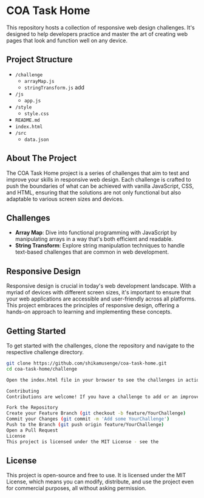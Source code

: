 # COA Task Home

This repository hosts a collection of responsive web design challenges. It's designed to help developers practice and master the art of creating web pages that look and function well on any device.

## Project Structure

- `/challenge`
  - `arrayMap.js`
  - `stringTransform.js` add
- `/js`
  - `app.js`
- `/style`
  - `style.css`
- `README.md`
- `index.html`
- `/src`
  - `data.json`

## About The Project

The COA Task Home project is a series of challenges that aim to test and improve your skills in responsive web design. Each challenge is crafted to push the boundaries of what can be achieved with vanilla JavaScript, CSS, and HTML, ensuring that the solutions are not only functional but also adaptable to various screen sizes and devices.

## Challenges

- **Array Map**: Dive into functional programming with JavaScript by manipulating arrays in a way that's both efficient and readable.
- **String Transform**: Explore string manipulation techniques to handle text-based challenges that are common in web development.

## Responsive Design

Responsive design is crucial in today's web development landscape. With a myriad of devices with different screen sizes, it's important to ensure that your web applications are accessible and user-friendly across all platforms. This project embraces the principles of responsive design, offering a hands-on approach to learning and implementing these concepts.

## Getting Started

To get started with the challenges, clone the repository and navigate to the respective challenge directory.

```sh
git clone https://github.com/shikamusenge/coa-task-home.git
cd coa-task-home/challenge

Open the index.html file in your browser to see the challenges in action.

Contributing
Contributions are welcome! If you have a challenge to add or an improvement to an existing one, please feel free to contribute.

Fork the Repository
Create your Feature Branch (git checkout -b feature/YourChallenge)
Commit your Changes (git commit -m 'Add some YourChallenge')
Push to the Branch (git push origin feature/YourChallenge)
Open a Pull Request
License
This project is licensed under the MIT License - see the
```

## License

This project is open-source and free to use. It is licensed under the MIT License, which means you can modify, distribute, and use the project even for commercial purposes, all without asking permission.
